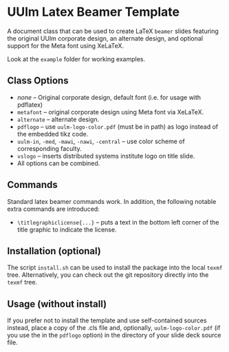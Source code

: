 UUlm Latex Beamer Template
==========================

A document class that can be used to create LaTeX `beamer` slides featuring the original UUlm corporate design, an alternate design, and optional support for the Meta font using XeLaTeX.

Look at the `example` folder for working examples.

Class Options
-------------
 * *none* – Original corporate design, default font (i.e. for usage with pdflatex)
 * `metafont`  – original corporate design using Meta font via XeLaTeX.
 * `alternate` – alternate design.
 * `pdflogo` – use `uulm-logo-color.pdf` (must be in path) as logo instead of the embedded tikz code.
 * `uulm-in`, `-med`, `-mawi`, `-nawi`, `-central` – use color scheme of corresponding faculty.
 * `vslogo` – inserts distributed systems institute logo on title slide.
 * All options can be combined.

Commands
--------

Standard latex beamer commands work. In addition, the following notable extra commands are introduced:

* `\titlegraphiclicense{...}` – puts a text in the bottom left corner of the title graphic to indicate the license.

Installation (optional)
-----------------------

The script `install.sh` can be used to install the package into the local `texmf` tree. Alternatively, you can check out the git repository directly into the `texmf` tree.

Usage (without install)
-----------------------

If you prefer not to install the template and use self-contained sources instead, place a copy of the .cls file and, optionally, `uulm-logo-color.pdf` (if you use the in the `pdflogo` option) in the directory of your slide deck source file.

